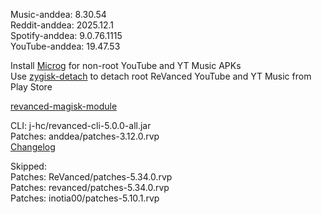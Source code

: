 Music-anddea: 8.30.54  
Reddit-anddea: 2025.12.1  
Spotify-anddea: 9.0.76.1115  
YouTube-anddea: 19.47.53  

Install [Microg](https://github.com/ReVanced/GmsCore/releases) for non-root YouTube and YT Music APKs  
Use [zygisk-detach](https://github.com/j-hc/zygisk-detach) to detach root ReVanced YouTube and YT Music from Play Store  

[revanced-magisk-module](https://github.com/j-hc/revanced-magisk-module)
  
CLI: j-hc/revanced-cli-5.0.0-all.jar  
Patches: anddea/patches-3.12.0.rvp  
[Changelog](https://github.com/anddea/revanced-patches/releases/tag/v3.12.0)  

Skipped:  
Patches: ReVanced/patches-5.34.0.rvp  
Patches: revanced/patches-5.34.0.rvp  
Patches: inotia00/patches-5.10.1.rvp    
